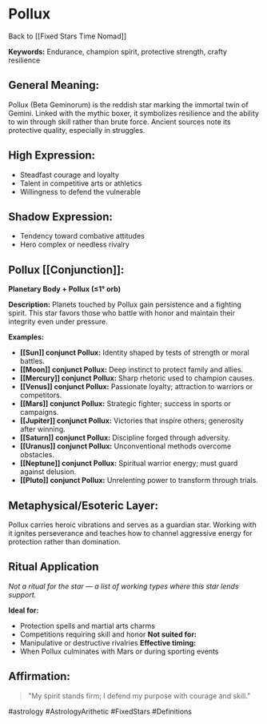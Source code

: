 # Pollux

Back to [[Fixed Stars Time Nomad]]

**Keywords:** Endurance, champion spirit, protective strength, crafty resilience

## General Meaning:
Pollux (Beta Geminorum) is the reddish star marking the immortal twin of Gemini. Linked with the mythic boxer, it symbolizes resilience and the ability to win through skill rather than brute force. Ancient sources note its protective quality, especially in struggles.

## High Expression:
- Steadfast courage and loyalty
- Talent in competitive arts or athletics
- Willingness to defend the vulnerable

## Shadow Expression:
- Tendency toward combative attitudes
- Hero complex or needless rivalry

## Pollux [[Conjunction]]:

**Planetary Body + Pollux (≤1° orb)**

**Description:**
Planets touched by Pollux gain persistence and a fighting spirit. This star favors those who battle with honor and maintain their integrity even under pressure.

**Examples:**
- **[[Sun]] conjunct Pollux:** Identity shaped by tests of strength or moral battles.
- **[[Moon]] conjunct Pollux:** Deep instinct to protect family and allies.
- **[[Mercury]] conjunct Pollux:** Sharp rhetoric used to champion causes.
- **[[Venus]] conjunct Pollux:** Passionate loyalty; attraction to warriors or competitors.
- **[[Mars]] conjunct Pollux:** Strategic fighter; success in sports or campaigns.
- **[[Jupiter]] conjunct Pollux:** Victories that inspire others; generosity after winning.
- **[[Saturn]] conjunct Pollux:** Discipline forged through adversity.
- **[[Uranus]] conjunct Pollux:** Unconventional methods overcome obstacles.
- **[[Neptune]] conjunct Pollux:** Spiritual warrior energy; must guard against delusion.
- **[[Pluto]] conjunct Pollux:** Unrelenting power to transform through trials.

## Metaphysical/Esoteric Layer:
Pollux carries heroic vibrations and serves as a guardian star. Working with it ignites perseverance and teaches how to channel aggressive energy for protection rather than domination.

## Ritual Application
*Not a ritual for the star — a list of working types where this star lends support.*

**Ideal for:**
- Protection spells and martial arts charms
- Competitions requiring skill and honor
**Not suited for:**
- Manipulative or destructive rivalries
**Effective timing:**
- When Pollux culminates with Mars or during sporting events

## Affirmation:

> "My spirit stands firm; I defend my purpose with courage and skill."

#astrology #AstrologyArithetic #FixedStars #Definitions
